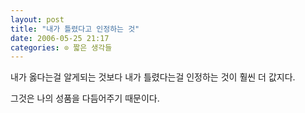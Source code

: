```yaml
---
layout: post
title: "내가 틀렸다고 인정하는 것"
date: 2006-05-25 21:17
categories: ⊙ 짧은 생각들
---
```


내가 옳다는걸 알게되는 것보다
내가 틀렸다는걸 인정하는 것이 
훨씬 더 값지다.

그것은 나의 성품을 다듬어주기 때문이다.


       
